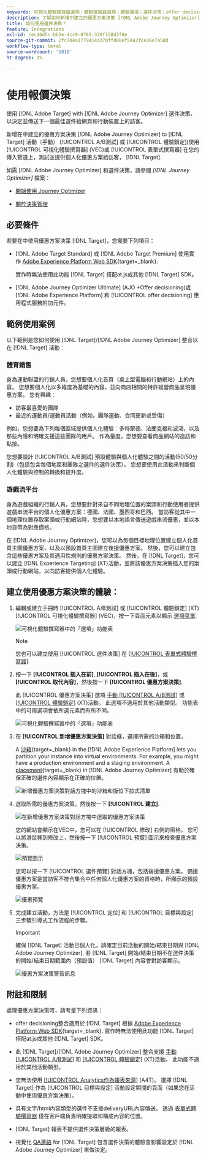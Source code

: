 ```yaml
---
keywords: 可視化體驗撰寫器選項；體驗撰寫器選項；體驗選項；選件決策；offer decisioning;ajo；歷程最佳化程式
description: 了解如何新增中建立的優惠方案決策 [!DNL Adobe Journey Optimizer] 至活動。
title: 如何使用選件決策？
feature: Integrations
exl-id: cec46d5c-bb5e-4cc9-8785-370f158d3f8e
source-git-commit: 2fc704a1779414a370ffd00ef5442fce36e7a5dd
workflow-type: tm+mt
source-wordcount: '1018'
ht-degree: 1%

---
```


# 使用報價決策

使用 [!DNL Adobe Target] with [!DNL Adobe Journey Optimizer] 選件決策，以決定並傳送下一個最佳選件給網頁和行動裝置上的訪客。

新增在中建立的優惠方案決策 [!DNL Adobe Journey Optimizer] to [!DNL Target] 活動（手動） [!UICONTROL A/B測試] 或 [!UICONTROL 體驗鎖定])使用 [!UICONTROL 可視化體驗撰寫器] (VEC)或 [!UICONTROL 表單式撰寫器] 在您的傳入管道上，測試並提供個人化優惠方案給訪客， [!DNL Target].

如需 [!DNL Adobe Journey Optimizer] 和選件決策，請參閱 *[!DNL Journey Optimizer]* 檔案：

* [開始使用 Journey Optimizer](https://experienceleague.adobe.com/docs/journey-optimizer/using/get-started/get-started.html)

* [關於決策管理](https://experienceleague.adobe.com/docs/journey-optimizer/using/offer-decisioning/get-started-decision/starting-offer-decisioning.html)

## 必要條件

若要在中使用優惠方案決策 [!DNL Target]，您需要下列項目：

* [!DNL Adobe Target Standard] 或 [!DNL Adobe Target Premium] 使用實作 [Adobe Experience Platform Web SDK](https://experienceleague.adobe.com/docs/target-dev/developer/client-side/aep-web-sdk.html){target=_blank}.

   實作時無法使用此功能 [!DNL Target] 搭配at.js或其他 [!DNL Target] SDK。

* [!DNL Adobe Journey Optimizer Ultimate] (AJO +Offer decisioning)或 [!DNL Adobe Experience Platform] 和 [!UICONTROL offer decisioning] 應用程式服務附加元件。

## 範例使用案例

以下範例是您如何使用 [!DNL Target]/[!DNL Adobe Journey Optimizer] 整合以在 [!DNL Target] 活動：

### 體育銷售

身為運動聯盟的行銷人員，您想要個人化首頁（桌上型電腦和行動網站）上的內容。 您想要個人化以多維度為基礎的內容，並向商店相關的特許經營商品呈現優惠方案。 您有興趣：

* 訪客最喜愛的團隊
* 最近的運動員/運動員活動（例如，團隊運動、合同更新或受傷）

例如，您想要為下列每個區域提供個人化體驗：多特蒙德、法蘭克福和波鴻，以及那些內隱和明確支援這些團隊的用戶。 作為量度，您想要查看商品網站的造訪和點按。

您想要設計 [!UICONTROL A/B測試] 預設體驗與個人化體驗之間的活動(50/50分割)（包括包含每個地區和團隊之選件的選件決策）。 您想要使用此活動來判斷個人化體驗與控制的轉換和提升度。

### 遊戲流平台

身為遊戲組織的行銷人員，您想要針對來自不同地理位置的案頭和行動使用者提供遊戲串流平台的個人化優惠方案：德國、法國、墨西哥和巴西。 當訪客從其中一個地理位置存取案頭或行動網站時，您想要以本地語言傳送遊戲串流優惠，並以本地貨幣為對應價格。

在 [!DNL Adobe Journey Optimizer]，您可以為每個目標地理位置建立個人化首頁主圖優惠方案，以及以預設首頁主圖建立後援優惠方案。 然後，您可以建立包含這些優惠方案及其適用性規則的優惠方案決策。 然後，在 [!DNL Target]，您可以建立 [!DNL Experience Targeting] (XT)活動，並將該優惠方案決策插入您的案頭或行動網站，以向訪客提供個人化體驗。

## 建立使用優惠方案決策的體驗：

1. 編輯或建立手冊時 [!UICONTROL A/B測試] 或 [!UICONTROL 體驗鎖定] (XT) [!UICONTROL 可視化體驗撰寫器] (VEC)，按一下頁面元素以顯示 [選項菜單](/help/main/c-experiences/c-visual-experience-composer/viztarget-options.md).

   ![可視化體驗撰寫器中的「選項」功能表](assets/options-menu1.png)

   >[!NOTE]
   >
   >您也可以建立使用 [!UICONTROL 選件決策] 在 [[!UICONTROL 表單式體驗撰寫器]](/help/main/c-experiences/form-experience-composer.md).

1. 按一下 **[!UICONTROL 插入在前]**, **[!UICONTROL 插入在後]**，或 **[!UICONTROL 取代內容]**，然後按一下 **[!UICONTROL 優惠方案決策]**.

   此 [!UICONTROL 優惠方案決策] 選項 [手動 [!UICONTROL A/B測試]](/help/main/c-activities/t-test-ab/test-ab.md#types) 或 [[!UICONTROL 體驗鎖定]](/help/main/c-activities/t-experience-target/experience-target.md) (XT)活動。 此選項不適用於其他活動類型。 功能表中的可用選項會依所選元素而有所不同。

   ![可視化體驗撰寫器中的「選項」功能表](assets/options-menu.png)

1. 在 **[!UICONTROL 新增優惠方案決策]** 對話框，選擇所需的沙箱和位置。

   A [沙箱](https://experienceleague.adobe.com/docs/experience-platform/sandbox/ui/overview.html){target=_blank} in the [!DNL Adobe Experience Platform] lets you partition your instance into virtual environments. For example, you might have a production environment and a staging environment. A [placement](https://experienceleague.adobe.com/docs/journey-optimizer/using/offer-decisioning/create-components/creating-placements.html){target=_blank} in [!DNL Adobe Journey Optimizer] 有助於確保正確的選件內容顯示在正確的位置。

   ![新增優惠方案決策對話方塊中的沙箱和版位下拉式清單](/help/main/c-integrating-target-with-mac/ajo/assets/sandbox-placement.png)

1. 選取所需的優惠方案決策，然後按一下 **[!UICONTROL 建立]**.

   ![在新增優惠方案決策對話方塊中選取的優惠方案決策](assets/offer-decision.png)

   您的網站會顯示在VEC中，您可以在 [!UICONTROL 修改] 右側的窗格。 您可以將滑鼠移到修改上，然後按一下 [!UICONTROL 預覽] 圖示來檢查優惠方案決策。

   ![預覽圖示](assets/preview-icon.png)

   您可以按一下 [!UICONTROL 選件預覽] 對話方塊，包括後援優惠方案。 備援優惠方案是當訪客不符合集合中任何個人化優惠方案的資格時，所顯示的預設優惠方案。

   ![優惠預覽](assets/offer-preview.png)

1. 完成建立活動，方法是 [!UICONTROL 定位] 和 [!UICONTROL 目標與設定] 三步驟引導式工作流程的步驟。

   >[!IMPORTANT]
   >
   >確保 [!DNL Target] 活動已個人化，請確定目前活動的開始/結束日期與 [!DNL Adobe Journey Optimizer]. 若 [!DNL Target] 開始/結束日期不在選件決策的開始/結束日期範圍內（預設值） [!DNL Target] 內容會對訪客顯示。

   ![優惠方案決策警告訊息](/help/main/c-integrating-target-with-mac/ajo/assets/offer-decision-warning.png)

## 附註和限制

處理優惠方案決策時，請考量下列資訊：

* offer decisioning整合適用於 [!DNL Target] 根據 [Adobe Experience Platform Web SDK](https://experienceleague.adobe.com/docs/target-dev/developer/client-side/aep-web-sdk.html){target=_blank}. 實作時無法使用此功能 [!DNL Target] 搭配at.js或其他 [!DNL Target] SDK。

* 此 [!DNL Target]/[!DNL Adobe Journey Optimizer] 整合支援 [手動 [!UICONTROL A/B測試]](/help/main/c-activities/t-test-ab/test-ab.md#types) 和 [[!UICONTROL 體驗鎖定]](/help/main/c-activities/t-experience-target/experience-target.md) (XT)活動。 此功能不適用於其他活動類型。

* 您無法使用 [[!UICONTROL Analytics作為報表來源]](/help/main/c-integrating-target-with-mac/a4t/a4t.md) (A4T)。 選擇 [!DNL Target] 作為 [!UICONTROL 目標與設定] 活動設定期間的頁面（如果您在活動中使用優惠方案決策）。

* 具有文字/html內容類型的選件不支援deliveryURL內容傳送。 透過 [表單式體驗撰寫器](/help/main/c-experiences/form-experience-composer.md) 僅在客戶端負責明確提取和構成內容的位置。

* [!DNL Target] 報表不提供選件決策層級的報表。

* 視覺化 [QA連結](/help/main/c-activities/c-activity-qa/activity-qa.md) for [!DNL Target] 包含選件決策的體驗會影響設定於 [!DNL Adobe Journey Optimizer] 來做決定。
